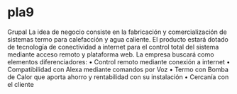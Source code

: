 # pla9
Grupal
La idea de negocio consiste en la fabricación y comercialización de sistemas termo para calefacción y agua caliente. El producto estará dotado de tecnología de conectividad a internet para el control total del sistema mediante acceso remoto y plataforma web.
La empresa buscará como elementos diferenciadores:
• Control remoto mediante conexión a internet
• Compatibilidad con Alexa mediante comandos por Voz
• Termo con Bomba de Calor que aporta ahorro y rentabilidad con su instalación
• Cercanía con el cliente
